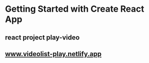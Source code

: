 # Getting Started with Create React App

## react project play-video

## www.videolist-play.netlify.app